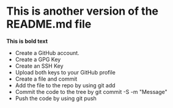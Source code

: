 # This is another version of the README.md file
**This is bold text**

- Create a GitHub account.
- Create a GPG Key
- Create an SSH Key
- Upload both keys to your GitHub profile
- Create a file and commit
- Add the file to the repo by using git add
- Commit the code to the tree by git commit -S -m "Message"
- Push the code by using git push



